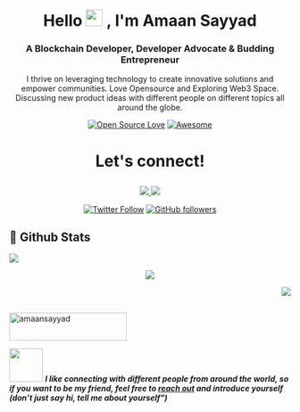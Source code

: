 <div align="center">

<h1 align="center">Hello <img src="https://media.giphy.com/media/hvRJCLFzcasrR4ia7z/giphy.gif" height="30px" width="30px"> , I'm Amaan Sayyad </h1>

### A Blockchain Developer, Developer Advocate & Budding Entrepreneur
 
I thrive on leveraging technology to create innovative solutions and empower communities. Love Opensource and Exploring Web3 Space. Discussing new product ideas with different people on different topics all around the globe.

[![Open Source Love](https://badges.frapsoft.com/os/v2/open-source.svg?v=103)](https://github.com/AmaanSayyad)
[![Awesome](https://cdn.rawgit.com/sindresorhus/awesome/d7305f38d29fed78fa85652e3a63e154dd8e8829/media/badge.svg)](https://github.com/AmaanSayyad)

<h1><p align="center">Let's connect!</p></h1>

<a href="https://twitter.com/AmaanSayyad15">
    <img src="https://img.shields.io/badge/Twitter-1DA1F2?style=for-the-badge&logo=twitter&logoColor=white" />
</a>

<a href="https://www.linkedin.com/in/amaan-sayyad-/">
    <img src="https://img.shields.io/badge/linkedin-%230077B5.svg?&style=for-the-badge&logo=linkedin&logoColor=white" />
</a>

[![Twitter Follow](https://img.shields.io/twitter/follow/AmaanSayyad15?style=social)](https://twitter.com/intent/follow?screen_name=amaansayyad15) [![GitHub followers](https://img.shields.io/github/followers/AmaanSayyad?label=Follow&style=social)](https://github.com/AmaanSayyad/?tab=follow)

</div>

## 📌 Github Stats

<p align="left">  
  <img src='https://github-readme-stats.vercel.app/api?username=AmaanSayyad&count_private=true&include_all_commits=true&show_icons=true&theme=gotham&hide_border=true&line_height=27'/></p>
    
<p align="center">
  <img src='https://github-readme-stats.vercel.app/api/top-langs/?username=AmaanSayyad&show_icons=true&hide=php,html,typescript,css,markdown,python&theme=gotham&line_height=27&hide_border=true'/></p>
  
<p align="right">
  <img src='https://github-readme-streak-stats.herokuapp.com/?user=AmaanSayyad&theme=gotham&hide_border=true'></p> 

<!--footer-->

##

<p><a href="https://www.buymeacoffee.com/amaansayyad"> <img align="center" src="https://cdn.buymeacoffee.com/buttons/v2/default-yellow.png" height="50" width="210" alt="amaansayyad" /></a></p>

<img src="https://media.giphy.com/media/LnQjpWaON8nhr21vNW/giphy.gif" width="60"> <em><b> I like connecting with different people from around the world, so if you want to be my friend, feel free to [reach out](https://www.linkedin.com/in/amaan-sayyad-/) and introduce yourself (don’t just say hi, tell me about yourself")</b> </em>
